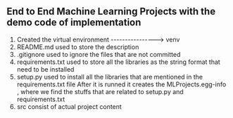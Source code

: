 ## End to End Machine Learning Projects with the demo code of implementation

1) Created the virtual environment
----------------> venv
2) README.md
    used to store the description 
3) .gitignore
    used to ignore the files that are not committed
4) requirements.txt
    used to store all the libraries as the string format that need to be installed
5) setup.py
    used to install all the libraries that are mentioned in the requirements.txt file
    After it is runned it creates the MLProjects.egg-info , where we find the stuffs that are related to setup.py and requirements.txt
6) src
    consist of actual project content
    